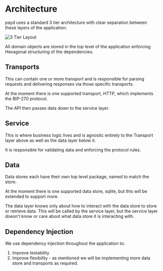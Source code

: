 # Architecture

payd uses a standard 3 tier architecture with clear separation between these layers of the application:

![3 Tier Layout](https://aspblogs.blob.core.windows.net/media/fredriknormen/WindowsLiveWriter/UsingWebServicesina3tierarchitecture_134F6/3tier_thumb.jpg "3 tier layout")

All domain objects are stored in the top level of the application enforcing Hexagonal structuring of the dependencies.

## Transports

This can contain one or more transport and is responsible for parsing requests and delivering responses via those specific transports.

At the moment there is one supported transport, HTTP, which implements the BIP-270 protocol.

The API then passes data down to the service layer.

## Service

This is where business logic lives and is agnostic entirely to the Transport layer above as well as the data layer below it.

It is responsible for validating data and enforcing the protocol rules.

## Data

Data stores each have their own top level package, named to match the store.

At the moment there is one supported data store, sqlite, but this will be extended to support more.

The data layer knows only about how to interact with the data store to store or retrieve data. This will be called by the service layer, but the service layer doesn't know or care about what data store it is interacting with.

## Dependency Injection

We use dependency injection throughout the application to:

1) Improve testability
2) Improve flexibility - as mentioned we will be implementing more data store and transports as required.

